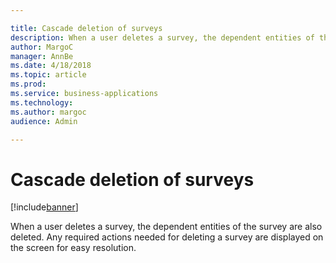 ```yaml
---

title: Cascade deletion of surveys
description: When a user deletes a survey, the dependent entities of the survey are also deleted.
author: MargoC
manager: AnnBe
ms.date: 4/18/2018
ms.topic: article
ms.prod: 
ms.service: business-applications
ms.technology: 
ms.author: margoc
audience: Admin

---
```

#  Cascade deletion of surveys 




[!include[banner](../../../includes/banner.md)]

When a user deletes a survey, the dependent entities of the survey are also
deleted. Any required actions needed for deleting a survey are displayed on the
screen for easy resolution.
